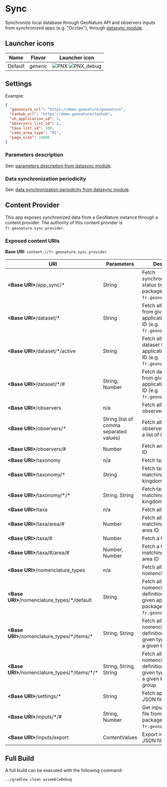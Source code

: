 # Sync

Synchronize local database through GeoNature API and observers inputs from synchronized apps (e.g. "Occtax"), through [datasync module](../datasync/README.md).

## Launcher icons

| Name    | Flavor    | Launcher icon                                                                                                                                                                                                                                            |
| ------- | --------- | -------------------------------------------------------------------------------------------------------------------------------------------------------------------------------------------------------------------------------------------------------- |
| Default | _generic_ | ![PNX](https://raw.githubusercontent.com/PnX-SI/gn_mobile_core/develop/sync/src/main/res/mipmap-xxxhdpi/ic_launcher.png) ![PNX_debug](https://raw.githubusercontent.com/PnX-SI/gn_mobile_core/develop/sync/src/debug/res/mipmap-xxxhdpi/ic_launcher.png) |

## Settings

Example:

```json
{
  "geonature_url": "https://demo.geonature/geonature",
  "taxhub_url": "https://demo.geonature/taxhub",
  "uh_application_id": 3,
  "observers_list_id": 1,
  "taxa_list_id": 100,
  "code_area_type": "M1",
  "page_size": 10000
}
```

### Parameters description

See: [parameters description from datasync module](../datasync/README.md#Settings).

### Data synchronization periodicity

See: [data synchronization periodicity from datasync module](../datasync/README.md#Data-synchronization-periodicity).

## Content Provider

This app exposes synchronized data from a GeoNature instance through a content provider.
The authority of this content provider is `fr.geonature.sync.provider`.

### Exposed content URIs

**Base URI:** `content://fr.geonature.sync.provider`

| URI                                                | Parameters                              | Description                                                                                               |
| -------------------------------------------------- | --------------------------------------- | --------------------------------------------------------------------------------------------------------- |
| **\<Base URI\>**/app_sync/\*                       | String                                  | Fetch synchronization status by application package ID (e.g. `fr.geonature.occtax`)                       |
| **\<Base URI\>**/dataset/\*                        | String                                  | Fetch all dataset from given application package ID (e.g. `fr.geonature.occtax`)                          |
| **\<Base URI\>**/dataset/\*/active                 | String                                  | Fetch all active dataset from given application package ID (e.g. `fr.geonature.occtax`)                   |
| **\<Base URI\>**/dataset/\*/#                      | String, Number                          | Fetch dataset by ID from given application package ID (e.g. `fr.geonature.occtax`)                        |
| **\<Base URI\>**/observers                         | n/a                                     | Fetch all registered observers                                                                            |
| **\<Base URI\>**/observers/\*                      | String (list of comma separated values) | Fetch all registered observers matching a list of IDs                                                     |
| **\<Base URI\>**/observers/#                       | Number                                  | Fetch an observer by ID                                                                                   |
| **\<Base URI\>**/taxonomy                          | n/a                                     | Fetch taxonomy                                                                                            |
| **\<Base URI\>**/taxonomy/\*                       | String                                  | Fetch taxonomy matching a given kingdom                                                                   |
| **\<Base URI\>**/taxonomy/\*/\*                    | String, String                          | Fetch taxonomy matching a given kingdom and group                                                         |
| **\<Base URI\>**/taxa                              | n/a                                     | Fetch all taxa                                                                                            |
| **\<Base URI\>**/taxa/area/#                       | Number                                  | Fetch all taxa matching a given area ID                                                                   |
| **\<Base URI\>**/taxa/#                            | Number                                  | Fetch a taxon by ID                                                                                       |
| **\<Base URI\>**/taxa/#/area/#                     | Number, Number                          | Fetch a taxon by ID matching a given area ID                                                              |
| **\<Base URI\>**/nomenclature_types                | n/a                                     | Fetch all nomenclature types                                                                              |
| **\<Base URI\>**/nomenclature_types/\*/default     | String                                  | Fetch all default nomenclature definitions from given application package ID (e.g. `fr.geonature.occtax`) |
| **\<Base URI\>**/nomenclature_types/\*/items/\*    | String, String                          | Fetch all nomenclature definitions from given type, matching a given kingdom                              |
| **\<Base URI\>**/nomenclature_types/\*/items/\*/\* | String, String, String                  | Fetch all nomenclature definitions from given type, matching a given kingdom and group                    |
| **\<Base URI\>**/settings/\*                       | String                                  | Fetch app settings JSON file                                                                              |
| **\<Base URI\>**/inputs/\*/#                       | String, Number                          | Get input as JSON file from given package ID (e.g. `fr.geonature.occtax`)                                 |
| **\<Base URI\>**/inputs/export                     | ContentValues                           | Export input data to JSON file                                                                            |

## Full Build

A full build can be executed with the following command:

```
../gradlew clean assembleDebug
```
